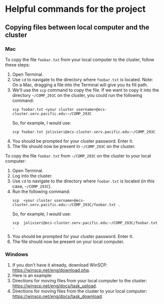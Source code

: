 # Helpful commands for the project

## Copying files between local computer and the cluster

### Mac

To copy the file `foobar.txt` from your local computer to the cluster, follow these steps:

1. Open Terminal.
1. Use `cd` to navigate to the directory where `foobar.txt` is located. Note: On a Mac, dragging a file into the Terminal will give you its fill path.
1. We'll use the `scp` command to copy the file. If we want to copy it into the directory `~/COMP_293C` on the cluster, you could run the following command:
   ```
   scp foobar.txt <your cluster username>@ecs-cluster.serv.pacific.edu:~/COMP_293C
   ```
   So, for example, I would use:
   ```
   scp foobar.txt jolivieri@ecs-cluster.serv.pacific.edu:~/COMP_293C
   ```
1. You should be prompted for your cluster password. Enter it. 
1. The file should now be present in `~/COMP_293C` on the cluster.

To copy the file `foobar.txt` from `~/COMP_293C` on the cluster to your local computer:
1. Open Terminal. 
1. Log into the cluster.
1. Use `cd` to navigate to the directory where `foobar.txt` is located (in this case, `~/COMP_293C`).
1. Run the following command:
   ```
   scp  <your cluster username>@ecs-cluster.serv.pacific.edu:~/COMP_293C/foobar.txt .
   ```
   So, for example, I would use:
   ```
   scp  jolivieri@ecs-cluster.serv.pacific.edu:~/COMP_293C/foobar.txt .
   ```
1. You should be prompted for your cluster password. Enter it. 
1. The file should now be present on your local computer. 

### Windows

1. If you don't have it already, download WinSCP: https://winscp.net/eng/download.php. 
2. Here is an example:
3. Directions for moving files from your local computer to the cluster: https://winscp.net/eng/docs/task_upload.
4. Directions for moving files from the cluster to your local computer: https://winscp.net/eng/docs/task_download. 
